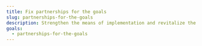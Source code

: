 ```yaml
---
title: Fix partnerships for the goals
slug: partnerships-for-the-goals
description: Strengthen the means of implementation and revitalize the global partnership for sustainable development.
goals:
  - partnerships-for-the-goals
---
```

